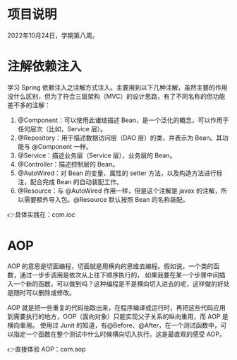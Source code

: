 # 项目说明

2022年10月24日，学期第八周。

# 注解依赖注入

学习 Spring 依赖注入之注解方式注入。主要用到以下几种注解，虽然主要的作用没什么区别，但为了符合三层架构（MVC）的设计思路，有了不同名称的但功能差不多的注解：

1. @Component：可以使用此诸结描述 Bean，是一个泛化的概念，可以作用于任何层次（比如，Service 层）。
2. @Repository：用于描述数据访问层（DAO 层）的类，并表示为 Bean。其功能与 @Component 一样。
3. @Service：描述业务层（Service 层），业务层的 Bean。
4. @Controller：描述控制层的 Bean。
5. @AutoWired：对 Bean 的变量、属性的 setter 方法，以及构造方法进行标注，配合完成 Bean 的自动装配工作。
6. @Resource：与 @AutoWired 作用一样，但是这个注解是 javax 的注解，所以需要额外导入包。@Resource 默认按照 Bean 的名称装配。

👉具体实践在：com.ioc

# AOP

AOP 的意思是切面编程，切面就是用横向的思维去编程。假如说，一个类的函数，通过一步步调用是依次从上往下顺序执行的，
如果我要在某一个步骤中间插入一个新的函数，可以做到吗？这种编程是不是横向切入进去的呢，这样做的好处是随时可以删除或修改。

AOP 就是把一些重复的代码抽取出来，在程序编译或运行时，再把这些代码应用到需要执行的地方，OOP（面向对象）只能实现父子关系的纵向重用，而 AOP 是横向重用。 使用过 Junit 的知道，有@Before、@After，在一个测试函数中，可以指定一个函数在整个测试中什么时候横向切入执行。这是最直观的感受 AOP。

👉直接体验 AOP：com.aop